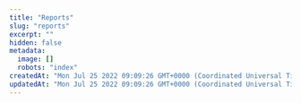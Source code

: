 ```yaml
---
title: "Reports"
slug: "reports"
excerpt: ""
hidden: false
metadata: 
  image: []
  robots: "index"
createdAt: "Mon Jul 25 2022 09:09:26 GMT+0000 (Coordinated Universal Time)"
updatedAt: "Mon Jul 25 2022 09:09:26 GMT+0000 (Coordinated Universal Time)"
---
```

